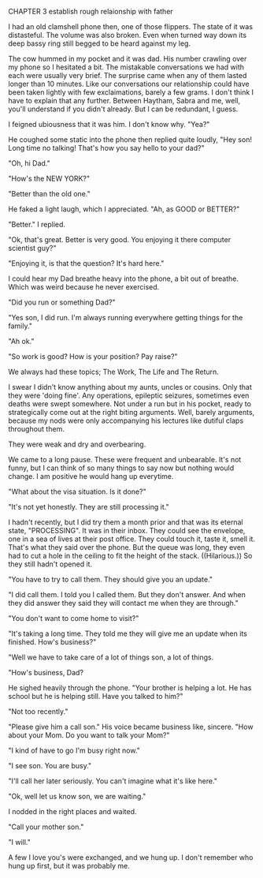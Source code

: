 CHAPTER 3 establish rough relaionship with father

I had an old clamshell phone then, one of those flippers. The state of it was distasteful. The volume was also broken. Even when turned way down its deep bassy ring still begged to be heard against my leg.

The cow hummed in my pocket and it was dad. His number crawling over my phone so I hesitated a bit. The mistakable conversations we had with each were usually very brief. The surprise came when any of them lasted longer than 10 minutes. Like our conversations our relationship could have been taken lightly with few exclaimations, barely a few grams. I don't think I have to explain that any further. Between Haytham, Sabra and me, well, you'll understand if you didn't already. But I can be redundant, I guess.

I feigned ubiousness that it was him. I don't know why. "Yea?"

He coughed some static into the phone then replied quite loudly, "Hey son! Long time no talking! That's how you say hello to your dad?"

"Oh, hi Dad."

"How's the NEW YORK?"

"Better than the old one."

He faked a light laugh, which I appreciated. "Ah, as GOOD or BETTER?"

"Better." I replied.

"Ok, that's great. Better is very good. You enjoying it there computer scientist guy?"

"Enjoying it, is that the question? It's hard here."

I could hear my Dad breathe heavy into the phone, a bit out of breathe. Which was weird because he never exercised.

"Did you run or something Dad?"

"Yes son, I did run. I'm always running everywhere getting things for the family."

"Ah ok."

"So work is good? How is your position? Pay raise?"

We always had these topics; The Work, The Life and The Return.

I swear I didn't know anything about my aunts, uncles or cousins. Only that they were 'doing fine'. Any operations, epileptic seizures, sometimes even deaths were swept somewhere. Not under a run but in his pocket, ready to strategically come out at the right biting arguments. Well, barely arguments, because my nods were only accompanying his lectures like dutiful claps throughout them.

They were weak and dry and overbearing.

We came to a long pause. These were frequent and unbearable. It's not funny, but I can think of so many things to say now but nothing would change. I am positive he would hang up everytime.

"What about the visa situation. Is it done?"

"It's not yet honestly. They are still processing it."

I hadn't recently, but I did try them a month prior and that was its eternal state, "PROCESSING". It was in their inbox. They could see the envelope, one in a sea of lives at their post office. They could touch it, taste it, smell it. That's what they said over the phone. But the queue was long, they even had to cut a hole in the ceiling to fit the height of the stack. ((Hilarious.)) So they still hadn't opened it.

"You have to try to call them. They should give you an update."

"I did call them. I told you I called them. But they don't answer. And when they did answer they said they will contact me when they are through."

"You don't want to come home to visit?"

"It's taking a long time. They told me they will give me an update when its finished. How's business?"

"Well we have to take care of a lot of things son, a lot of things.

"How's business, Dad?

He sighed heavily through the phone. "Your brother is helping a lot. He has school but he is helping still. Have you talked to him?"

"Not too recently."

"Please give him a call son." His voice became business like, sincere. "How about your Mom. Do you want to talk your Mom?"

"I kind of have to go I'm busy right now."

"I see son. You are busy."

"I'll call her later seriously. You can't imagine what it's like here."

"Ok, well let us know son, we are waiting."

I nodded in the right places and waited.

"Call your mother son."

"I will."

A few I love you's were exchanged, and we hung up. I don't remember who hung up first, but it was probably me.